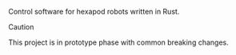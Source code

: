 Control software for hexapod robots written in Rust.

> [!CAUTION]
> This project is in prototype phase with common breaking changes.

